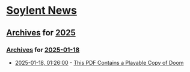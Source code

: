 # [Soylent News](../../../README.md)

## [Archives](../../index.md) for [2025](../index.md)

### [Archives](../../index.md) for [2025-01-18](index.md)

* [2025-01-18, 01:26:00](https://soylentnews.org/article.pl?sid=25/01/17/0247216&from=rss) - [This PDF Contains a Playable Copy of Doom](https://soylentnews.org/article.pl?sid=25/01/17/0247216&from=rss)
